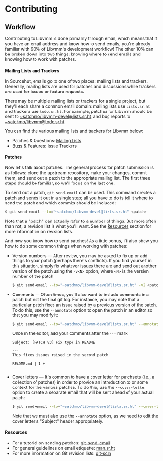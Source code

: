 # **Contributing**

## Workflow

Contributing to Libvmm is done primarily through email, which means that if you
have an email address and know how to send emails, you're already familiar with
90% of Libvmm's development workflow! The other 10% can be broken down into two
things: knowing where to send emails and knowing how to work with patches.

#### Mailing Lists and Trackers

In Sourcehut, emails go to one of two places: mailing lists and trackers.
Generally, mailing lists are used for patches and discussions while trackers
are used for issues or feature requests.

There may be multiple mailing lists or trackers for a single project, but
they'll each share a common email domain: mailing lists use `lists.sr.ht` and
trackers use `todo.sr.ht`. For example, patches for Libvmm should be sent to
<~satchmo/libvmm-devel@lists.sr.ht>, and bug reports to
<~satchmo/libvmm@todo.sr.ht>.

You can find the various mailing lists and trackers for Libvmm below:

* Patches & Questions: [Mailing Lists](https://sr.ht/~satchmo/libvmm/lists)
* Bugs & Features:     [Issue Trackers](https://sr.ht/~satchmo/libvmm/trackers)
<!--* Documentation:       [libvmm-docs](https://man.sr.ht/~satchmo/libvmm-docs)-->

<!--If you still don't want to use email for your contributions, no worries.-->
<!--There's also a web interface for each mailing list and tracker. You can find-->
<!--these using the links above.-->

#### Patches

Now let's talk about patches. The general process for patch submission is as
follows: clone the upstream repository, make your changes, commit them, and
send out a patch to the appropriate mailing list. The first three steps should
be familiar, so we'll focus on the last one.

To send out a patch, `git send-email` can be used. This command creates a patch
and sends it out in a single step; all you have to do is tell it where to send
the patch and which commits should be included:

```sh
$ git send-email --to="~satchmo/libvmm-devel@lists.sr.ht" <patch>
```

Note that a "patch" can actually refer to a number of things. But more often
than not, a revision list is what you'll want. See the [Resources](#resources)
section for more information on revision lists.

And now you know how to send patches! As a little bonus, I'll also show you how
to do some common things when working with patches:

* Version numbers  —  After review, you may be asked to fix up or add things to
  your patch (perhaps there's conflicts). If you find yourself in this
  situation, simply fix whatever issues there are and send out another version
  of the patch using the `-v<N>` option, where `<N>` is the version number of
  the patch:

  ```sh
  $ git send-email --to="~satchmo/libvmm-devel@lists.sr.ht" -v2 <patch>
  ```

* Comments  —  Often times, you'll also want to include comments in a patch but
  not the final git log. For instance, you may note that a particular patch
  fixes an issue raised by a previous version of the patch. To do this, use the
  `--annotate` option to open the patch in an editor so that you may modify it:

  ```sh
  $ git send-email --to="~satchmo/libvmm-devel@lists.sr.ht" --annotate -v3 <patch>
  ```

  Once in the editor, add your comments after the `---` mark:

  ```console
  Subject: [PATCH v3] Fix typo in README

  ---
  This fixes issues raised in the second patch.

  README.md | 1 +
  ...
  ```

* Cover letters  —  It's common to have a cover letter for patchsets (i.e., a
  collection of patches) in order to provide an introduction to or some context
  for the various patches. To do this, use the `--cover-letter` option to
  create a separate email that will be sent ahead of your actual patch:

  ```sh
  $ git send-email --to="~satchmo/libvmm-devel@lists.sr.ht" --cover-letter --annotate <patchset>
  ```

  Note that we must also use the `--annotate` option, as we need to edit the
  cover letter's "Subject" header appropriately.

#### Resources

* For a tutorial on sending patches: [git-send-email](https://git-send-email.io/)
* For general guidelines on email etiquette: [man.sr.ht](https://man.sr.ht/lists.sr.ht/etiquette.md)
* For more information on Git revision lists: [git-scm](https://git-scm.com/book/en/v2/Git-Tools-Revision-Selection)
